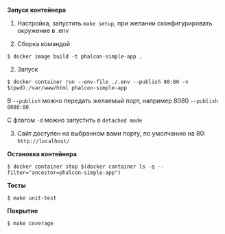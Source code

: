 **Запуск контейнера**

1. Настройка, запустить `make setup`, при желании сконфигурировать окружение в .env

2. Сборка командой
 
`$ docker image build -t phalcon-simple-app .`

2. Запуск 

`$ docker container run --env-file ./.env --publish 80:80 -v $(pwd):/var/www/html phalcon-simple-app`

В `--publish` можно передать желаемый порт, например 8080 `--publish 8080:80`

С флагом `-d` можно запустить в `detached mode`

3. Сайт доступен на выбранном вами порту, по умолчанию на 80: `http://localhost/`

**Остановка контейнера**

`$ docker container stop $(docker container ls -q --filter="ancestor=phalcon-simple-app")`

**Тесты**

```
$ make unit-test
```

**Покрытие**

```
$ make coverage
```

